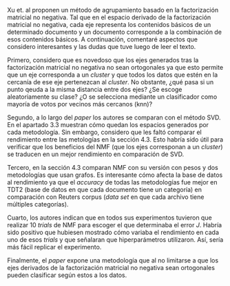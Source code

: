 Xu et. al proponen un método de agrupamiento basado en la factorización matricial no negativa. Tal que en el espacio derivado de la factorización matricial no negativa, cada eje representa los contenidos básicos de un determinado documento y un documento corresponde a la combinación de esos contenidos básicos. A continuación, comentaré aspectos que considero interesantes y las dudas que tuve luego de leer el texto.

Primero, considero que es novedoso que los ejes generados tras la factorización matricial no negativa no sean ortogonales ya que esto permite que un eje corresponda a un *cluster* y que todos los datos que estén en la cercanía de ese eje pertenezcan al *cluster*. No obstante, ¿qué pasa si un punto qeuda a la misma distancia entre dos ejes? ¿Se escoge aleatoriamente su clase? ¿O se selecciona mediante un clasificador como mayoría de votos por vecinos más cercanos (knn)?

Segundo, a lo largo del *paper* los autores se comparan con el método SVD. En el apartado 3.3 muestran cómo quedan los espacios generados por cada metodología. Sin embargo, considero que les faltó comparar el rendimiento entre las metologías en la sección 4.3. Esto habría sido útil para verificar que los beneficios del NMF (que los ejes corresponan a un *cluster*) se traducen en un mejor rendimiento en comparación de SVD.

Tercero, en la sección 4.3 comparan NMF con su versión con pesos y dos metodologías que usan grafos. Es interesante cómo afecta la base de datos al rendimiento ya que el *accuracy* de todas las metodologías fue mejor en TDT2 (base de datos en que cada documento tiene un categoría) en comparación con Reuters corpus (*data set* en que cada archivo tiene múltiples categorías). 

Cuarto, los autores indican que en todos sus experimentos tuvieron que realizar 10 *trials* de NMF para escoger el que determinaba el error *J*. Habría sido positivo que hubiesen mostrado cómo variaba el rendimiento en cada uno de esos *trials* y que señalaran que hiperparámetros utilizaron. Así, sería más fácil replicar el experimento. 

Finalmente, el *paper* expone una metodología que al no limitarse a que los ejes derivados de la factorización matricial no negativa sean ortogonales pueden clasificar según estos a los datos. 